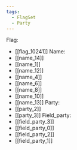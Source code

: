 ```yaml
---
tags:
  - FlagSet
  - Party
---
```

Flag:
- [[flag_10241]]
Name:
- [[name_14]]
- [[name_1]]
- [[name_12]]
- [[name_4]]
- [[name_6]]
- [[name_8]]
- [[name_10]]
- [[name_13]]
Party:
- [[party_2]]
- [[party_3]]
Field_party:
- [[field_party_3]]
- [[field_party_0]]
- [[field_party_2]]
- [[field_party_1]]
